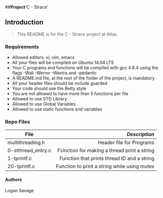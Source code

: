 ##**Project**'C - Strace'

## Introduction
> This README is for the C - Strace project at Atlas.

### Requirements
- Allowed editors: vi, vim, emacs
- All your files will be compiled on Ubuntu 14.04 LTS
- Your C programs and functions will be compiled with gcc 4.8.4 using the flags -Wall -Werror -Wextra and -pedantic
- A README.md file, at the root of the folder of the project, is mandatory
- All your header files should be include guarded
- Your code should use the Betty style
- You are not allowed to have more than 5 functions per file
- Allowed to use STD Library
- Allowed to use Global Variables
- Allowed to use static functions and variables

### Repo Files
| **File** | *__Description__* |
|----------|----------------:|
|multithreading.h| Header file for Programs|
|0-stthread_entry.c| FUnction for making a thread print a string|
|1-tprintf.c| Function that prints thread ID and a string|
|20-tprintf.c| Function to print a string while using mutex|

#### Authors
Logan Savage